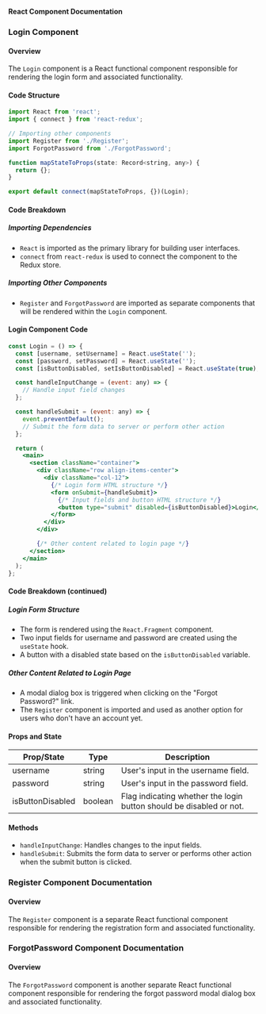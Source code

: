 **React Component Documentation**

### Login Component

#### Overview

The `Login` component is a React functional component responsible for rendering the login form and associated functionality.

#### Code Structure
```jsx
import React from 'react';
import { connect } from 'react-redux';

// Importing other components
import Register from './Register';
import ForgotPassword from './ForgotPassword';

function mapStateToProps(state: Record<string, any>) {
  return {};
}

export default connect(mapStateToProps, {})(Login);
```

#### Code Breakdown

##### Importing Dependencies

* `React` is imported as the primary library for building user interfaces.
* `connect` from `react-redux` is used to connect the component to the Redux store.

##### Importing Other Components

* `Register` and `ForgotPassword` are imported as separate components that will be rendered within the `Login` component.

#### Login Component Code
```jsx
const Login = () => {
  const [username, setUsername] = React.useState('');
  const [password, setPassword] = React.useState('');
  const [isButtonDisabled, setIsButtonDisabled] = React.useState(true);

  const handleInputChange = (event: any) => {
    // Handle input field changes
  };

  const handleSubmit = (event: any) => {
    event.preventDefault();
    // Submit the form data to server or perform other action
  };

  return (
    <main>
      <section className="container">
        <div className="row align-items-center">
          <div className="col-12">
            {/* Login form HTML structure */}
            <form onSubmit={handleSubmit}>
              {/* Input fields and button HTML structure */}
              <button type="submit" disabled={isButtonDisabled}>Login</button>
            </form>
          </div>
        </div>

        {/* Other content related to login page */}
      </section>
    </main>
  );
};
```

#### Code Breakdown (continued)

##### Login Form Structure

* The form is rendered using the `React.Fragment` component.
* Two input fields for username and password are created using the `useState` hook.
* A button with a disabled state based on the `isButtonDisabled` variable.

##### Other Content Related to Login Page

* A modal dialog box is triggered when clicking on the "Forgot Password?" link.
* The `Register` component is imported and used as another option for users who don't have an account yet.

#### Props and State

| Prop/State | Type | Description |
| --- | --- | --- |
| username | string | User's input in the username field. |
| password | string | User's input in the password field. |
| isButtonDisabled | boolean | Flag indicating whether the login button should be disabled or not. |

#### Methods

* `handleInputChange`: Handles changes to the input fields.
* `handleSubmit`: Submits the form data to server or performs other action when the submit button is clicked.

### Register Component Documentation

#### Overview

The `Register` component is a separate React functional component responsible for rendering the registration form and associated functionality.

### ForgotPassword Component Documentation

#### Overview

The `ForgotPassword` component is another separate React functional component responsible for rendering the forgot password modal dialog box and associated functionality.